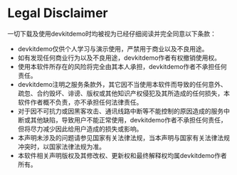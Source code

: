 # Legal Disclaimer
一切下载及使用devkitdemo时均被视为已经仔细阅读并完全同意以下条款：
- devkitdemo仅供个人学习与演示使用，严禁用于商业以及不良用途。
- 如有发现任何商业行为以及不良用途，devkitdemo作者有权撤销使用权。
- 使用本软件所存在的风险将完全由其本人承担，devkitdemo作者不承担任何责任。
- devkitdemo注明之服务条款外，其它因不当使用本软件而导致的任何意外、疏忽、合约毁坏、诽谤、版权或其他知识产权侵犯及其所造成的任何损失，本软件作者概不负责，亦不承担任何法律责任。
- 对于因不可抗力或因黑客攻击、通讯线路中断等不能控制的原因造成的服务中断或其他缺陷，导致用户不能正常使用，devkitdemo作者不承担任何责任，但将尽力减少因此给用户造成的损失或影响。
- 本声明未涉及的问题请参见国家有关法律法规，当本声明与国家有关法律法规冲突时，以国家法律法规为准。 
- 本软件相关声明版权及其修改权、更新权和最终解释权均属devkitdemo作者所有。
